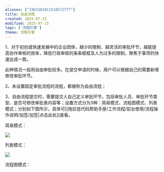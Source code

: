 ```yaml
---
aliases: ["1963161011510572777"]
title: 自由流程
created: 2025-07-15
modified: 2025-07-15
tags: ['流程引擎']
theme: 流程引擎
---
```


1、对于初创或快速发展中的企业团体，越少的限制、越灵活的审批环节，越能提高协作审核的效率，降低行政审核的条条框框及人为过多的限制，聚焦于事项的快速达成一致。

此种情况一般用自由审批较多。在提交申请的时候，用户可以根据自己的需要新增修改审批环节。

2、未设置固定审批流程的流程，都被称为自由流程；

3、自由流程提交时，需要提交人自己定义审批环节，包括审批人员、审批环节类型、是否可修改审批表内容等；设置方式分为3种：简易模式、流程图模式、列表模式；分别如下图所示，具体可[[拖拉低代码帮助手册/工作流程/前台使用/流程操作说明/加签/加签|点击此处]]查看。

简易模式：

**![](https://myhelpdoc.oss-cn-heyuan.aliyuncs.com/mdimages/86fcd9feca7e9b4f2a6de2874bfaed77.jpg)**

列表模式：

![](https://myhelpdoc.oss-cn-heyuan.aliyuncs.com/mdimages/07669e0bc2eb197c13f5c6ca55ca1d43.jpg)

流程图模式：

